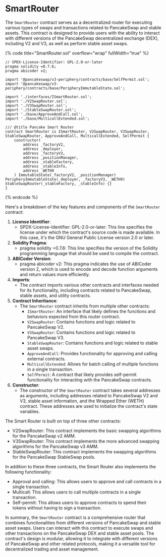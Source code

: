 # SmartRouter

The `SmartRouter` contract serves as a decentralized router for executing various types of swaps and transactions related to PancakeSwap and stable assets. This contract is designed to provide users with the ability to interact with different versions of the PancakeSwap decentralized exchange (DEX), including V2 and V3, as well as perform stable asset swaps.

{% code title="SmartRouter.sol" overflow="wrap" fullWidth="true" %}
```solidity
// SPDX-License-Identifier: GPL-2.0-or-later
pragma solidity =0.7.6;
pragma abicoder v2;

import '@pancakeswap/v3-periphery/contracts/base/SelfPermit.sol';
import '@pancakeswap/v3-periphery/contracts/base/PeripheryImmutableState.sol';

import './interfaces/ISmartRouter.sol';
import './V2SwapRouter.sol';
import './V3SwapRouter.sol';
import './StableSwapRouter.sol';
import './base/ApproveAndCall.sol';
import './base/MulticallExtended.sol';

/// @title Pancake Smart Router
contract SmartRouter is ISmartRouter, V2SwapRouter, V3SwapRouter, StableSwapRouter, ApproveAndCall, MulticallExtended, SelfPermit {
    constructor(
        address _factoryV2,
        address _deployer,
        address _factoryV3,
        address _positionManager,
        address _stableFactory,
        address _stableInfo,
        address _WETH9
    ) ImmutableState(_factoryV2, _positionManager) PeripheryImmutableState(_deployer, _factoryV3, _WETH9) StableSwapRouter(_stableFactory, _stableInfo) {}
}
```
{% endcode %}

Here's a breakdown of the key features and components of the `SmartRouter` contract:

1. **License Identifier**:
   * SPDX-License-Identifier: GPL-2.0-or-later: This line specifies the license under which the contract's source code is made available. In this case, it's the GNU General Public License version 2.0 or later.
2. **Solidity Pragma**:
   * pragma solidity =0.7.6: This line specifies the version of the Solidity programming language that should be used to compile the contract.
3. **ABICoder Version**:
   * pragma abicoder v2: This pragma indicates the use of ABICoder version 2, which is used to encode and decode function arguments and return values more efficiently.
4. **Imports**:
   * The contract imports various other contracts and interfaces needed for its functionality, including contracts related to PancakeSwap, stable assets, and utility contracts.
5. **Contract Inheritance**:
   * The `SmartRouter` contract inherits from multiple other contracts:
     * `ISmartRouter`: An interface that likely defines the functions and behaviors expected from this router contract.
     * `V2SwapRouter`: Contains functions and logic related to PancakeSwap V2.
     * `V3SwapRouter`: Contains functions and logic related to PancakeSwap V3.
     * `StableSwapRouter`: Contains functions and logic related to stable asset swaps.
     * `ApproveAndCall`: Provides functionality for approving and calling external contracts.
     * `MulticallExtended`: Allows for batch calling of multiple functions in a single transaction.
     * `SelfPermit`: A contract that likely provides self-permit functionality for interacting with the PancakeSwap contracts.
6. **Constructor**:
   * The constructor of the `SmartRouter` contract takes several addresses as arguments, including addresses related to PancakeSwap V2 and V3, stable asset information, and the Wrapped Ether (WETH) contract. These addresses are used to initialize the contract's state variables.

The Smart Router is built on top of three other contracts:

* V2SwapRouter: This contract implements the basic swapping algorithms for the PancakeSwap v2 AMM.
* V3SwapRouter: This contract implements the more advanced swapping algorithms for the PancakeSwap v3 AMM.
* StableSwapRouter: This contract implements the swapping algorithms for the PancakeSwap StableSwap pools.

In addition to these three contracts, the Smart Router also implements the following functionality:

* Approval and calling: This allows users to approve and call contracts in a single transaction.
* Multicall: This allows users to call multiple contracts in a single transaction.
* Self-permit: This allows users to approve contracts to spend their tokens without having to sign a transaction.



In summary, the `SmartRouter` contract is a comprehensive router that combines functionalities from different versions of PancakeSwap and stable asset swaps. Users can interact with this contract to execute swaps and other transactions on the PancakeSwap DEX and stable asset pools. The contract's design is modular, allowing it to integrate with different versions of PancakeSwap and other related protocols, making it a versatile tool for decentralized trading and asset management.
